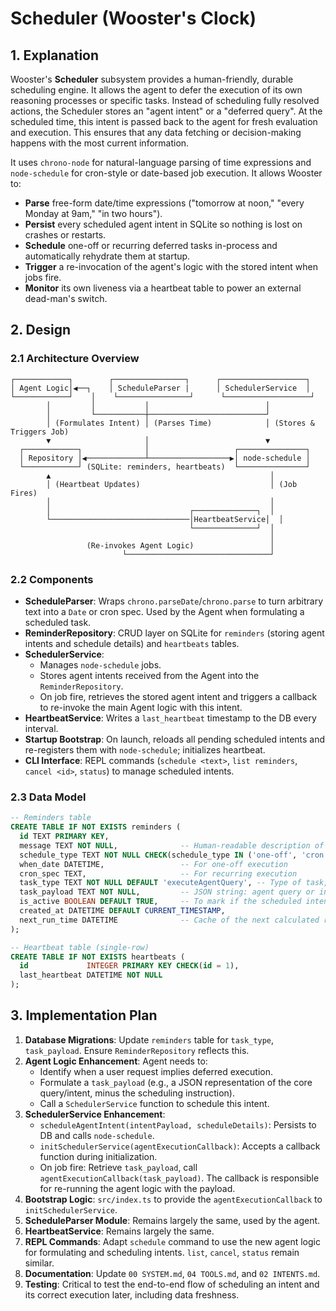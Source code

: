 # Scheduler (Wooster's Clock)

## 1. Explanation
Wooster's **Scheduler** subsystem provides a human-friendly, durable scheduling engine. It allows the agent to defer the execution of its own reasoning processes or specific tasks. Instead of scheduling fully resolved actions, the Scheduler stores an "agent intent" or a "deferred query". At the scheduled time, this intent is passed back to the agent for fresh evaluation and execution. This ensures that any data fetching or decision-making happens with the most current information.

It uses `chrono-node` for natural-language parsing of time expressions and `node-schedule` for cron-style or date-based job execution. It allows Wooster to:

- **Parse** free-form date/time expressions ("tomorrow at noon," "every Monday at 9am," "in two hours").
- **Persist** every scheduled agent intent in SQLite so nothing is lost on crashes or restarts.
- **Schedule** one-off or recurring deferred tasks in-process and automatically rehydrate them at startup.
- **Trigger** a re-invocation of the agent's logic with the stored intent when jobs fire.
- **Monitor** its own liveness via a heartbeat table to power an external dead-man's switch.

## 2. Design

### 2.1 Architecture Overview

```text
┌────────────┐        ┌────────────────┐      ┌───────────────────┐
│ Agent Logic│◀──┐    │ ScheduleParser |      │ SchedulerService  │
└────────────┘    │    └────────────────┘      └───────────────────┘
        │         │           │                          │
        │         └───────────┼──────────────────────────┘
        │ (Formulates Intent) │ (Parses Time)            │ (Stores & Triggers Job)
        ▼                     │                          ▼
  ┌────────────┐              │                   ┌───────────────┐
  │ Repository │◀─────────────┴──────────────────▶│ node-schedule │
  └────────────┘ (SQLite: reminders, heartbeats)  └───────────────┘
        ▲                                                 │
        │ (Heartbeat Updates)                             │ (Job Fires)
        │                                                 │
        │                               ┌──────────────┐  │
        └───────────────────────────────│HeartbeatService│  │
                                        └──────────────┘  │
                                                          │
                 (Re-invokes Agent Logic)                 │
                         └────────────────────────────────┘
``` 

### 2.2 Components

- **ScheduleParser**: Wraps `chrono.parseDate`/`chrono.parse` to turn arbitrary text into a `Date` or cron spec. Used by the Agent when formulating a scheduled task.
- **ReminderRepository**: CRUD layer on SQLite for `reminders` (storing agent intents and schedule details) and `heartbeats` tables.
- **SchedulerService**: 
    - Manages `node-schedule` jobs.
    - Stores agent intents received from the Agent into the `ReminderRepository`.
    - On job fire, retrieves the stored agent intent and triggers a callback to re-invoke the main Agent logic with this intent.
- **HeartbeatService**: Writes a `last_heartbeat` timestamp to the DB every interval.
- **Startup Bootstrap**: On launch, reloads all pending scheduled intents and re-registers them with `node-schedule`; initializes heartbeat.
- **CLI Interface**: REPL commands (`schedule <text>`, `list reminders`, `cancel <id>`, `status`) to manage scheduled intents.

### 2.3 Data Model

```sql
-- Reminders table
CREATE TABLE IF NOT EXISTS reminders (
  id TEXT PRIMARY KEY,
  message TEXT NOT NULL,              -- Human-readable description of the scheduled intent
  schedule_type TEXT NOT NULL CHECK(schedule_type IN ('one-off', 'cron')),
  when_date DATETIME,                 -- For one-off execution
  cron_spec TEXT,                     -- For recurring execution
  task_type TEXT NOT NULL DEFAULT 'executeAgentQuery', -- Type of task, e.g., 'executeAgentQuery', 'logMessage'
  task_payload TEXT NOT NULL,         -- JSON string: agent query or intent to be re-evaluated
  is_active BOOLEAN DEFAULT TRUE,     -- To mark if the scheduled intent is still active
  created_at DATETIME DEFAULT CURRENT_TIMESTAMP,
  next_run_time DATETIME              -- Cache of the next calculated run time
);

-- Heartbeat table (single-row)
CREATE TABLE IF NOT EXISTS heartbeats (
  id             INTEGER PRIMARY KEY CHECK(id = 1),
  last_heartbeat DATETIME NOT NULL
);
``` 

## 3. Implementation Plan

1. **Database Migrations**: Update `reminders` table for `task_type`, `task_payload`. Ensure `ReminderRepository` reflects this.
2. **Agent Logic Enhancement**: Agent needs to:
    - Identify when a user request implies deferred execution.
    - Formulate a `task_payload` (e.g., a JSON representation of the core query/intent, minus the scheduling instruction).
    - Call a `SchedulerService` function to schedule this intent.
3. **SchedulerService Enhancement**:
    - `scheduleAgentIntent(intentPayload, scheduleDetails)`: Persists to DB and calls `node-schedule`.
    - `initSchedulerService(agentExecutionCallback)`: Accepts a callback function during initialization.
    - On job fire: Retrieve `task_payload`, call `agentExecutionCallback(task_payload)`. The callback is responsible for re-running the agent logic with the payload.
4. **Bootstrap Logic**: `src/index.ts` to provide the `agentExecutionCallback` to `initSchedulerService`.
5. **ScheduleParser Module**: Remains largely the same, used by the agent.
6. **HeartbeatService**: Remains largely the same.
7. **REPL Commands**: Adapt `schedule` command to use the new agent logic for formulating and scheduling intents. `list`, `cancel`, `status` remain similar.
8. **Documentation**: Update `00 SYSTEM.md`, `04 TOOLS.md`, and `02 INTENTS.md`.
9. **Testing**: Critical to test the end-to-end flow of scheduling an intent and its correct execution later, including data freshness.
